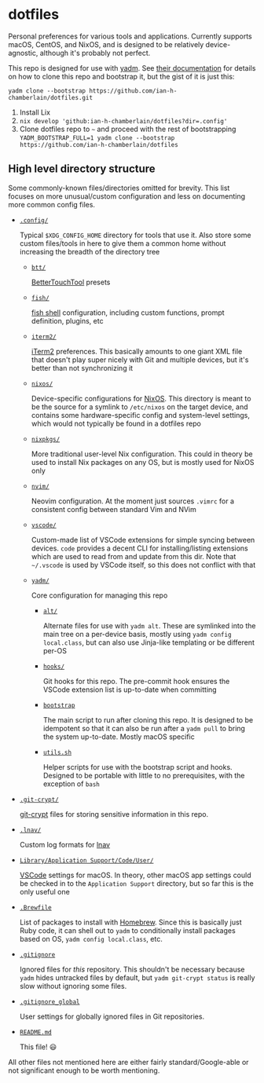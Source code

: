 # dotfiles

Personal preferences for various tools and applications. Currently supports macOS, CentOS, and NixOS, and is designed to be relatively device-agnostic, although it's probably not perfect.

This repo is designed for use with [yadm](https://yadm.io/). See [their documentation](https://yadm.io/docs/getting_started) for details on how to clone this repo and bootstrap it, but the gist of it is just this:

```shell
yadm clone --bootstrap https://github.com/ian-h-chamberlain/dotfiles.git
```

1. Install Lix
2. `nix develop 'github:ian-h-chamberlain/dotfiles?dir=.config'`
3. Clone dotfiles repo to `~` and proceed with the rest of bootstrapping
   `YADM_BOOTSTRAP_FULL=1 yadm clone --bootstrap https://github.com/ian-h-chamberlain/dotfiles`

## High level directory structure

Some commonly-known files/directories omitted for brevity. This list focuses on more unusual/custom configuration and less on documenting more common config files.

* [`.config/`](.config)

  Typical `$XDG_CONFIG_HOME` directory for tools that use it. Also store some custom files/tools in here to give them a common home without increasing the breadth of the directory tree

  * [`btt/`](.config/btt)

    [BetterTouchTool](https://folivora.ai/) presets

  * [`fish/`](.config/fish)

    [fish shell](https://fishshell.com/) configuration, including custom functions, prompt definition, plugins, etc

  * [`iterm2/`](.config/iterm2)

    [iTerm2](https://www.iterm2.com/) preferences. This basically amounts to one giant XML file that doesn't play super nicely with Git and multiple devices, but it's better than not synchronizing it

  * [`nixos/`](.config/nixos)

    Device-specific configurations for [NixOS](https://nixos.org/). This directory is meant to be the source for a symlink to `/etc/nixos` on the target device, and contains some hardware-specific config and system-level settings, which would not typically be found in a dotfiles repo

  * [`nixpkgs/`](.config/nixpkgs)

    More traditional user-level Nix configuration. This could in theory be used to install Nix packages on any OS, but is mostly used for NixOS only

  * [`nvim/`](.config/nvim)

    Neovim configuration. At the moment just sources `.vimrc` for a consistent config between standard Vim and NVim

  * [`vscode/`](.config/vscode)

    Custom-made list of VSCode extensions for simple syncing between devices. `code` provides a decent CLI for installing/listing extensions which are used to read from and update from this dir. Note that `~/.vscode` is used by VSCode itself, so this does not conflict with that

  * [`yadm/`](.config/yadm)

    Core configuration for managing this repo

    * [`alt/`](.config/yadm/alt)

      Alternate files for use with `yadm alt`. These are symlinked into the main tree on a per-device basis, mostly using `yadm config local.class`, but can also use Jinja-like templating or be different per-OS

    * [`hooks/`](.config/yadm/hooks)

      Git hooks for this repo. The pre-commit hook ensures the VSCode extension list is up-to-date when committing

    * [`bootstrap`](.config/yadm/bootstrap)

      The main script to run after cloning this repo. It is designed to be idempotent so that it can also be run after a `yadm pull` to bring the system up-to-date. Mostly macOS specific

    * [`utils.sh`](.config/yadm/utils.sh)

      Helper scripts for use with the bootstrap script and hooks. Designed to be portable with little to no prerequisites, with the exception of `bash`

* [`.git-crypt/`](.git-crypt)

  [git-crypt](https://www.agwa.name/projects/git-crypt/) files for storing sensitive information in this repo.

* [`.lnav/`](.lnav)

  Custom log formats for [lnav](http://lnav.org/)

* [`Library/Application Support/Code/User/`](/Library/Application%20Support/Code/User/)

  [VSCode](https://code.visualstudio.com/) settings for macOS. In theory, other macOS app settings could be checked in to the `Application Support` directory, but so far this is the only useful one

* [`.Brewfile`](.Brewfile)

  List of packages to install with [Homebrew](https://brew.sh/). Since this is basically just Ruby code, it can shell out to `yadm` to conditionally install packages based on OS, `yadm config local.class`, etc.

* [`.gitignore`](.gitignore)

  Ignored files for _this_ repository. This shouldn't be necessary because `yadm` hides untracked files by default, but `yadm git-crypt status` is really slow without ignoring some files.

* [`.gitignore_global`](.gitignore_global)

  User settings for globally ignored files in Git repositories.

* [`README.md`](README.md)

  This file! 😃

All other files not mentioned here are either fairly standard/Google-able or not significant enough to be worth mentioning.
